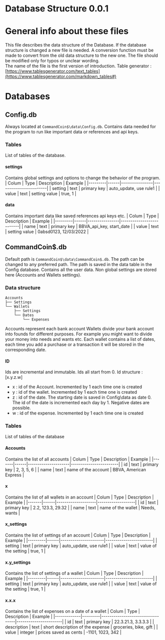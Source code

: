 # Database Structure 0.0.1

# General info about these files
This file describes the data structure of the Database.
If the database structure is changed a new file is needed.
A conversion function must be made to convert from the old data structure to the new one.
The file should be modified only for typos or unclear wording.  
The name of the file is the first version of introduction.
Table generator : [https://www.tablesgenerator.com/text_tables](https://www.tablesgenerator.com/markdown_tables#)

# Databases

## Config.db
Always located at `CommandCoin$\data\Config.db`.
Contains data needed for the program to run like important data or references and api keys.

### Tables
List of tables of the database.

#### settings 
Contains global settings and options to change the behavior of the program.
| Colum   | Type | Description    | Example                |
|---------|------|----------------|------------------------|
| setting | text | primary key    | auto_update, use rule1 |
| value   | text | setting value  | true, 1                |

#### data
Contains important data like saved references api keys etc. 
| Colum   | Type | Description    | Example                  |
|---------|------|----------------|--------------------------|
| name    | text | primary key    | BBVA_api_key, start_date |
| value   | text | setting value  | 0absd0123, 12/03/2022    |

## CommandCoin$.db
Default path is `CommandCoin$\data\CommandCoin$.db`.
The path can be changed to any preferred path.
The path is saved in the data table in the Config database. 
Contains all the user data.
Non global settings are stored here (Accounts and Wallets settings). 

### Data structure
```
Accounts 
├── Settings  
└── Wallets
    ├── Settings 
    └── Dates 
        └── Expenses
```
Accounts represent each bank account
Wallets divide your bank account into founds for different purposes.
For example you might want to divide your money into needs and wants etc. 
Each wallet contains a list of dates, each time you add a purchase or a transaction it will be stored in the corresponding date. 
#### ID
Ids are incremental and immutable.
Ids all start from 0.
Id structure : [x.y.z.w]
- x : id of the Account.
Incremented by 1 each time one is created
- y : id of the wallet.
Incremented by 1 each time one is created
- z : id of the date.
The starting date is saved in Config\data as date 0.
The id of the date is incremented each day by 1. 
Negative dates are possible.
- w : id of the expense.
Incremented by 1 each time one is created

### Tables
List of tables of the database

#### Accounts
Contains the list of all accounts
| Colum | Type | Description         | Example                |
|-------|------|---------------------|------------------------|
| id    | text | primary key         | 2, 3, 5, 6             |
| name  | text | name of the account | BBVA, American Express |

#### x
Contains the list of all wallets in an account
| Colum | Type | Description        | Example           |
|-------|------|--------------------|-------------------|
| id    | text | primary key        | 2.2, 123.3, 29.32 |
| name  | text | name of the wallet | Needs, wants      |

#### x_settings
Contains the list of settings of an account
| Colum   | Type | Description          | Example                |
|---------|------|----------------------|------------------------|
| setting | text | primary key          | auto_update, use rule1 |
| value   | text | value of the setting | true, 1                |

#### x.y_settings
Contains the list of settings of a wallet
| Colum   | Type | Description          | Example                |
|---------|------|----------------------|------------------------|
| setting | text | primary key          | auto_update, use rule1 |
| value   | text | value of the setting | true, 1                |

#### x.x.x
Contains the list of expenses on a date of a wallet
| Colum       | Type    | Description                      | Example               |
|-------------|---------|----------------------------------|-----------------------|
| id          | text    | primary key                      | 22.3.21.3, 3.3.3.3    |
| description | text    | short description of the expense | groceries, bike, gift |
| value       | integer | prices saved as cents            | -1101, 1023, 342      |
